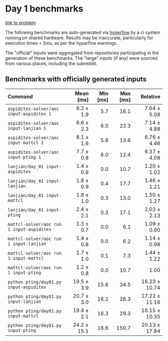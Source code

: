 # Day 1 benchmarks

[link to problem](http://adventofcode.com/2022/day/1)

The following benchmarks are auto-generated via [hyperfine](https://github.com/sharkdp/hyperfine) by a ci system running on shared hardware. Results may be inaccurate, particularly for execution times < 5ms, as per the hyperfine warnings.

The "official" inputs were aggregated from repositories participating in the generation of these benchmarks. The "large" inputs (if any) were sourced from various places, including the subreddit.

## Benchmarks with officially generated inputs
| Command | Mean [ms] | Min [ms] | Max [ms] | Relative |
|:---|---:|---:|---:|---:|
| `aspidites-solver/aoc input-aspidites 1` | 9.2 ± 1.9 | 5.7 | 16.1 | 7.64 ± 5.08 |
| `aspidites-solver/aoc input-lanjian 1` | 8.6 ± 2.3 | 6.0 | 23.3 | 7.14 ± 4.88 |
| `aspidites-solver/aoc input-mattcl 1` | 8.1 ± 1.6 | 5.8 | 13.6 | 6.76 ± 4.46 |
| `aspidites-solver/aoc input-pting 1` | 7.7 ± 0.8 | 6.0 | 12.4 | 6.37 ± 4.08 |
| `lanjian/day_01 input-aspidites` | 1.4 ± 0.8 | 0.0 | 10.7 | 1.20 ± 1.02 |
| `lanjian/day_01 input-lanjian` | 1.8 ± 0.9 | 0.4 | 17.7 | 1.46 ± 1.21 |
| `lanjian/day_01 input-mattcl` | 1.8 ± 1.0 | 0.3 | 13.0 | 1.50 ± 1.27 |
| `lanjian/day_01 input-pting` | 2.4 ± 2.1 | 0.3 | 17.1 | 2.03 ± 2.13 |
| `mattcl-solver/aoc run 1 input-aspidites` | 1.3 ± 0.7 | 0.0 | 6.1 | 1.09 ± 0.90 |
| `mattcl-solver/aoc run 1 input-lanjian` | 1.4 ± 0.8 | 0.0 | 6.2 | 1.14 ± 0.98 |
| `mattcl-solver/aoc run 1 input-mattcl` | 1.7 ± 1.0 | 0.1 | 7.3 | 1.44 ± 1.22 |
| `mattcl-solver/aoc run 1 input-pting` | 1.2 ± 0.8 | 0.0 | 10.7 | 1.00 |
| `python pting/day01.py input-aspidites` | 19.5 ± 3.9 | 15.6 | 34.5 | 16.23 ± 10.74 |
| `python pting/day01.py input-lanjian` | 20.7 ± 3.0 | 16.2 | 28.3 | 17.22 ± 11.16 |
| `python pting/day01.py input-mattcl` | 19.4 ± 2.1 | 16.3 | 29.3 | 16.15 ± 10.35 |
| `python pting/day01.py input-pting` | 24.2 ± 15.1 | 16.6 | 150.7 | 20.13 ± 17.84 |

